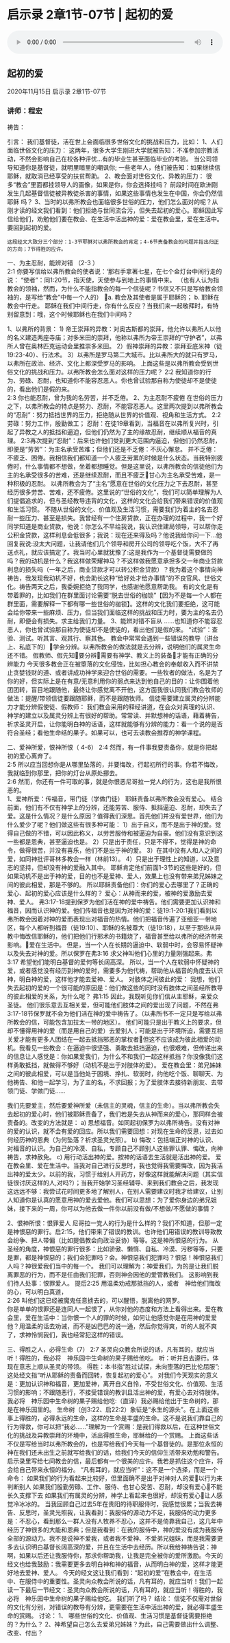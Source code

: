 # 启示录 2章1节-07节 | 起初的爱

<audio style="width: 100%;" preload="false" controls controlslist="nodownload"><source src="https://file.simai.life/audio/mp3/2020/qi_2-1-7-201115.mp3" type="audio/mpeg">Your browser does not support the audio element.</audio>

## 起初的爱
2020年11月15日 
启示录 2章1节-07节
### 讲师：程宏


祷告：

引言：
我们基督徒，活在世上会面临很多世俗文化的挑战和压力，比如：
1、人们面临世俗文化的压力： 
这两年，很多大学生刚进大学就被告知：不准参加宗教活动，不然会影响自己在校各种评优…有的毕业生甚至面临毕业的考验。
当公司领导知道你是基督徒，就明里暗里的嘲讽你;
	一些老年人，他们被告知：如果继续信耶稣，就取消已经享受的扶贫帮助。
2、教会面对世俗文化、异教的压力：
很多“教会”里面都挂领导人的画像，如果是你，你会选择挂吗？
前段时间在欧洲刚发生几起基督信徒被异教徒杀害的事情，如果这些事情也发生在中国，你会仍然信耶稣 吗？
3、当时的以弗所教会也面临很多世俗的压力，他们怎么面对的呢？从刚才读的经文我们看到：他们拒绝与世同流合污，但失去起初的爱心。耶稣因此写信给他们，劝勉他们要在教会、在生活中活出神的爱：爱在教会里，爱在生活中。要回到起初的爱。

	这段经文大致分三个部分：1-3节耶稣对以弗所教会的肯定；4-6节责备教会的问题并指出归正的方向；7节得胜的应许。

一、为主忍耐，能辨对错 （2-3 ）	
2:1  你要写信给以弗所教会的使者说：‘那右手拿著七星，在七个金灯台中间行走的说：
“使者”：同1:20节，指天使，天使参与到地上的事情中来。
（也有人认为指教会的领袖，然而，为什么不能指教会的每一个信徒呢？书信又不只是写给教会领袖的，是写给“教会”中每一个人的）
a. 教会及其使者是属于耶稣的；
b. 耶稣在教会中行走。
  耶稣在我们中间行走，你有什么反应？当我们来一起敬拜时，有特别留意到：哦，这个时候耶稣也在我们中间吗？

1、以弗所的背景：
	1) 帝王崇拜的异教：对奥古斯都的崇拜，他允许以弗所人以他的名义建造两座寺庙；对多米田的崇拜，他称以弗所为帝王崇拜的“守护者”，以弗所人曾在奥林匹克运动会里推崇多米田。
	2）假神崇拜的异教：崇拜亚底米神（徒19:23-40）、行法术。
	3）以弗所是罗马第二大城市。比以弗所大的就只有罗马，以弗所在政治、经济、文化上都深受罗马的影响。
	上面这些是以弗所教会受到世俗文化的挑战和压力。以弗所教会怎么面对这样的压力呢？
2:2  我知道你的行为、劳碌、忍耐，也知道你不能容忍恶人。你也曾试验那自称为使徒却不是使徒的，看出他们是假的来。   
2:3  你也能忍耐，曾为我的名劳苦，并不乏倦。
2、为主忍耐不疲倦
在世俗的压力之下，以弗所教会的特点是努力、忍耐，不能容忍恶人。这里两次提到以弗所教会的“忍耐”：努力抵挡世界的压力，拒绝随从世界的价值观、视角和生活方式。
2:2 劳碌：努力工作，殷勤做工；
忍耐：在徒19章看到，当福音在以弗所复兴时，引起了异教之人的抵挡和逼迫，但他们仍然为了主的缘故忍耐，继续顺从福音的真理。
2:3再次提到“忍耐”：后来也许他们受到更大范围内逼迫，但他们仍然忍耐，即便是“劳苦”：为主名承受苦难；但他们还是不乏倦：不灰心懈怠。
并不乏倦：不疲乏、困倦。我相信我们都知道一个人疲乏劳累的时候是什么状态。当我特别疲倦时，什么事情都不想做，坐着都想睡觉。但是这里说，以弗所教会的信徒他们为主的名承受很多的苦难，还是继续忍耐，而且不疲乏甘心为主名承受苦难，是一种积极的忍耐。
以弗所教会为了“主名”愿意在世俗的文化压力之下去忍耐，甚至经历很多劳苦、苦难，还不疲倦。这里说的“世俗的文化”，我们可以简单理解为人们提倡追求的，但与圣经教导违背的文化，这样的文化会给我们带来错误的价值观和生活习惯。
	不随从世俗的文化、价值观及生活习惯，需要我们为着主的名去忍耐一些压力、甚至是损失。我曾经有一个住房贷款，正在办理的过程中，我一个好同学知道是商业贷款，他说：你怎么不早给我说，我认识住建局领导，可以帮你走公积金贷款，这样利息会低很多；我说：现在还来得及吗？他说我给你问一下…他回复我说:没太大问题，让我请他们几个领导和房开公司的领导吃个饭，大不了再送点礼，就应该搞定了。我当时心里就犹豫了:这是我作为一个基督徒需要做的吗？我的动机是什么？我这样做荣耀神马？不这样做我愿意承担多交一年商业贷款利息的损失吗（一年之后，商业贷款才可以转公积金贷款）？我为着这个事情向神祷告，我发现我动机不好，也会助长这种“给好处才给办事情”的不良官风、世俗文化。祷告两天之后，我委婉拒绝了我同学，也感谢他愿意帮助我。
	有的文化是有带着罪的，比如我们在群里面讨论需要“脱去世俗的枷锁”【因为不是每一个人都在群里面，需要解释一下都有哪一些世俗的枷锁】。这样的文化我们要拒绝，这可能会给你带来一些麻烦、压力，但当我们面临这样的挑战和压力时，要为主的名去仍耐，即便会有损失。求主给我们力量。
3、能辨对错不盲从
	……也知道你不能容忍恶人，你也曾试验那自称为使徒却不是使徒的，看出他们是假的来。
	“试验”：查验、测试。听其言、观其行、察其色。
	教会中常常会遇到一些错误的教导（讲台上、私底下的）学会分辨。以弗所教会的做法就是去分辨，说明他们的属灵生命还不错。
   假教师、假先知要分辨需要有神学、教义上的装备才能有正确的分辨能力
今天很多教会正在被堕落的文化侵蚀，比如担心教会的奉献收入而不讲禁止贪婪钱财的道、或者讲成功神学来迎合世俗的需要。一些牧者的做法，名是为了你的好，但实际上是在有意/无意利用你的弱点来达到他自己的目的：让你围着他团团转，盲目地跟随他，最终让你感觉离不开他，这方面我很认同我们教会牧师的做法：提醒/带领信徒要跟随耶稣，而不是跟随牧师。
	信徒需要建立属灵的分辨能力才能分辨假使徒、假教师：
我们教会采用的释经讲道，在会众对真理的认识、神学的建立以及属灵分辨上有很好的帮助。常常读、并默想神的话语，藉着祷告，祈求圣灵开启，让你能明白神的话语，这样就能够有分辨的能力：看一个说的是否符合圣经；看他生命结的果子。如果可以，也可去读教会推荐的神学课程。

二、爱神所爱，恨神所恨（ 4-6）
2:4  然而，有一件事我要责备你，就是你把起初的爱心离弃了。  
2:5  所以应当回想你是从哪里坠落的，并要悔改，行起初所行的事。你若不悔改，我就临到你那里，把你的灯台从原处挪去。  
2:6  然而，你还有一件可取的事，就是你恨恶尼哥拉一党人的行为，这也是我所恨恶的。  
1、爱神所爱：传福音，带门徒（学做门徒）
耶稣责备以弗所教会没有爱心。
结合前面，他们有不仅有神学上的分辨，还能劳苦、服侍、抵挡逼迫、忍耐，却失去了爱。这是什么情况？是什么原因？值得我们深思。首先他们并没有爱世界，他们为什么爱少了呢？他们做这些有很多种可能：
1）出于自义，而不是出于神的爱。觉得自己做的不错，可以因此称义，以劳苦服侍和被逼迫为自豪。他们没有意识到这一些都是恩典，甚至逼迫也是。
2）只是出于责任，只是不得不，觉得是神的命令，做得很苦，并没有喜乐，他们不是出于神的爱。
3）在其中没有人和人之间的爱，如同神批评哥林多教会一样（林前13）。
4）只是出于理性上的知道，以及意志的坚持，但却没有神的爱融入其中。
耶稣肯定他们前面1-3节的这些是好的，但如果动机不是出于神的爱，目的也不是爱神、爱人，效果上也没有带来弟兄姊妹之间的彼此相爱，那是不够的。
所以耶稣责备他们：你们的爱心去哪里了？正确的爱心、起初的爱心应该是什么样的？
爱心：从神而来的爱，被神的爱激励去爱神、爱人。
弗3:17-18提到保罗为他们活在神的爱中祷告。他们需要更加认识神和福音，因而认识神的爱。他们传福音也是因为对神的爱：徒19:1-20:1我们看到以弗所教会因着对神的爱而表现出对福音的热情。他们把福音传遍了亚细亚一带地区，每个人都听到福音（徒19:10）、耶稣的名被尊大（徒19:18），以至于那些从异教中悔改信耶稣的，他们把他们行邪术的书籍烧了，福音甚至给以弗所的经济带来影响。爱在生活中。
但是，当一个人在长期的逼迫中、软弱中时，会容易怀疑神以及失去对神的爱。所以保罗在弗3:16 求父神叫他们心里的力量刚强起来。弗3:17 希望他们能明白基督的爱何等长阔高深。
所以，当一个人在软弱中怀疑神的爱，或者感觉没有经历到神的爱时，需要多为他代祷，帮助他从福音的角度去认识神，明白神的爱，这样他才能去爱神、爱人。
对肢体之间彼此的爱：
我想，他们失去起初的爱的一个很可能的原因是：他们做这些的同时没有肢体之间圣经所教导的彼此相爱的关系，为什么呢？
弗1:15  因此，我既听见你们信从主耶稣，亲爱众圣徒。
他们很乐意去互相关爱，但可能他们肢体之间的爱出现了问题，不然在弗3:17-18节保罗就不会为他们活在神的爱中祷告了。（以弗所书不一定只是写给以弗所教会的信，可能包含加拉太一带的地区）。
他们可能只是出于教义上的要求，但却不懂得用神的爱（而是用自己的爱）去爱别人；可能是出于环境所迫，需要互相关爱才能有更多人团结在一起去抵挡邪恶的掌权者但这不应该成为彼此相爱的动机。我看见一些教会：在逼迫中很坚强、勇敢去抵挡逼迫，也很艰难，但传递出来的信息让人感觉是：你如果爱我们，为什么不和我们一起这样抵挡？你没像我们这样勇敢抵挡，就做得不够好（动机不是出于对肢体的爱）。
爱在教会里：弟兄姊妹之间的彼此相爱，可以是当他处于困境、挣扎、软弱时，约他吃个饭、聊聊天、为他祷告、和他一起学习，为了主的名，不求回报；为了爱肢体去接待新朋友、去带领门徒、学做门徒……

我们先要爱主，然后要爱神所爱（未信主的灵魂，信主的生命）。当以弗所教会失去起初的爱心时，他们被耶稣责备了，我们若是失去从神而来的爱心，那同样会被责备的。改变的方法就是：
a) 思想福音。如同起初保罗为以弗所祷告。没有对神的爱的认识，就不会有爱的回应。所以我们需要回想：对现在生命的反思，过去如何经历神的恩典（为何坠落？祈求圣灵光照）。
b) 悔改：包括端正对神的认识、对福音的认识。为自己的冷漠、自私，专顾自己不顾别人这些罪认罪、悔改，向神祷告，求神赦免。
c) 用行动活出神的爱。按神的话语去生活就是活出神的爱。
爱在教会里、爱在生活中。当我对自己进行反思时，我也觉得我需要悔改，因为我活出神的爱太少。以前的我，习惯于给别人开药方，好像这样就能解决问题（其实信徒很讨厌这样的人,对吗?）；当我开始学习圣经辅导、来到我们教会之后，我发现这远远不够：我尝试花时间更多地了解别人，在别人需要建议时我才给建议，让别人知道你是认真的愿意用神的爱去爱他。我们可以思想：为了爱你身边的弟兄姐妹，接下来的一周，你可以为他去做一件你以前没有做/不想做/不愿做的事情？ 

2、恨神所恨：恨罪爱人
	尼哥拉一党人的行为是什么样的？我们不知道，但那一定是神恨惡的罪行。启2:15，他们带来了错误的教训。也许他们用错误的教训导致教会纷争、把人带偏（比如提倡教会向政治妥协）等等。这是神所恨惡的行为。
	从圣经的角度，神恨惡的罪行很多：比如骄傲、懒惰、自私、冷漠、污秽等等，只要是罪，都是神恨惡的；我们会犯罪吗？会。神恨惡我们犯罪吗？恨惡！神恨惡我们人吗？神很爱我们当中的每一个。
	我们可以理解为：神爱我们，为的是让我们脱离罪恶的行为，而不是任由我们犯罪，否则神会因他的爱管教我们。
	这影响到我们待人处事：恨罪爱人。
	提后2:25  用温柔劝戒那抵挡的人，或者　神给他们悔改的心，可以明白真道，  
2:26  叫他们这已经被魔鬼任意掳去的，可以醒悟，脱离他的网罗。   
你是单单的恨罪还是连同人一起恨了，从你对他的态度和方法上看得出来。爱在教会里，爱在生活中：当你恨一个人的罪的时候，如何让他感觉你是在用神的爱爱他？用温柔的话去劝诫，而不是凶巴巴的说一通，然后你觉得爽，听的人就不爽了，求神怜悯我们，我也经常犯这样的错误。

三、得胜之人，必得生命（7）
2:7  圣灵向众教会所说的话，凡有耳的，就应当听！得胜的，我必将　神乐园中生命树的果子赐给他吃。
听：听并且去遵行。体现在意志上顺从圣灵的带领。
得胜：本书指“胜过试探，未向堕落的巴比伦屈服”;这处经文指“听从耶稣的责备而回转，恢复起初的爱心”。
对我们今天现实的意义是：更加认识神和福音，更加爱神，离开自义自怜，不受世俗文化、价值观、生活习惯的影响；不跟随恶行，不接受错误的教训且活出神的爱，有爱心去对待肢体。
我必将　神乐园中生命树的果子赐给他吃:（直译）我必赐给他出于生命树的，那是在神乐园里的。
生命树（创3:22、启22:2）象征是“永生的源头”。在上面这些事上得胜的，必得永远的生命，这样的生命是丰盛的生命。这不是说我们靠自己的行为得救，你可以把“我必……”理解为一个赏赐：是我们得救以后，在这种世俗文化的挑战及异教崇拜的环境中，活出得胜生命，耶稣给的一个赏赐。
上面这些话不仅是写给当时以弗所教会的，也是写给我们今天每一个基督徒的。是那位永恒的神在我们还未出生之前就写给我们的话，给我们今天的信仰生活带来劝勉和警告。启示录里写给七间教会的信，最后都有一个很美的应许。我若是抓住这个应许，将会给自己带来永恒的福分。
“凡有耳的，就应当听”：这不是一个选择，而是一个命令：
如果我们的行为看起来比较好，但里面确不是出于对神对人的爱以行为来判断别人
如果我们殷勤劳碌、工作、服侍、也甘心受苦、忍耐，却没有爱心不能长久支撑下去
如果我们有属灵的分辨，神学上看起来也很好，却没有爱心让人感觉冷冰冰的。
当我回顾自己过去5年在贵阳的待职服侍时，我感觉很累；当我去祷告、反思时，圣灵光照我，让我看到：我服侍的源动力不足，我服侍的动力更多是：不忍心，看到那么一群人没有人牧养不忍心，这并不是倚靠我自己，这几年中经历了神很多的大能和恩典；但是我看到：在我的服侍中，神的爱没有成为我服侍全部的源动力。我不是说神不爱我，或者我不爱神、不爱弟兄姐妹，而是我需要更多去认识明白基督长阔高深的爱，并且在生活中去经历。所以我给神祷告说：神啊，如果以后还让我服侍你，那求你帮助我，让我是完全被你的爱所激励。今天的经文也给我鼓励：我需要更多去明白神和神的福音，从而明白神的爱，这样才能更好地去爱神、爱人。
今天的经文这让我们看到：“起初的爱”在教会中，在生活中、在服侍中的重要性。圣灵向众教会所说的话，凡有耳的，就应当听！我们一起读一下最后一节经文：圣灵向众教会所说的话，凡有耳的，就应当听！得胜的，我必将　神乐园中生命树的果子赐给他吃。
     我们听了吗？
结论：
信徒不仅需对世俗的文化有分别，对错误的教导有分辨，更需要在生活中活出神的爱，就必得丰盛生命的赏赐。
讨论：
1、 哪些世俗的文化、价值观、生活习惯是基督徒需要拒绝的？为什么？
2、神希望自己怎么去爱弟兄姊妹？为此，自己需要做出什么调整、改变、付出？


